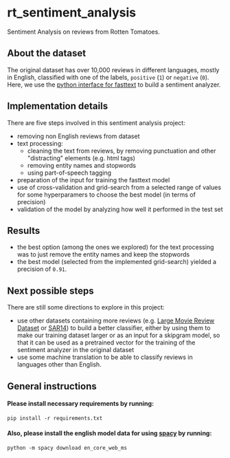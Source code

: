 # rt_sentiment_analysis
Sentiment Analysis on reviews from Rotten Tomatoes.

## About the dataset

The original dataset has over 10,000 reviews in different languages, mostly in English, classified with one of the labels, `positive` (`1`) or `negative` (`0`). Here, we use the [python interface for fasttext](https://github.com/salestock/fastText.py) to build a sentiment analyzer.

## Implementation details

There are five steps involved in this sentiment analysis project:
* removing non English reviews from dataset
* text processing:
    * cleaning the text from reviews, by removing punctuation and other "distracting" elements (e.g. html tags)
    * removing entity names and stopwords
    * using part-of-speech tagging
* preparation of the input for training the fasttext model
* use of cross-validation and grid-search from a selected range of values for some hyperparamers to choose the best model (in terms of precision)
* validation of the model by analyzing how well it performed in the test set

## Results

* the best option (among the ones we explored) for the text processing was to just remove the entity names and keep the stopwords
* the best model (selected from the implemented grid-search) yielded a precision of `0.91`.

## Next possible steps

There are still some directions to explore in this project:
* use other datasets containing more reviews (e.g. [Large Movie Review Dataset](http://ai.stanford.edu/~amaas/data/sentiment/) or [SAR14](https://sites.google.com/site/nquocdai/resources)) to build a better classifier, either by using them to make our training dataset larger or as an input for a skipgram model, so that it can be used as a pretrained vector for the training of the sentiment analyzer in the original dataset
* use some machine translation to be able to classify reviews in languages other than English.

## General instructions

#### Please install necessary requirements by running:
    pip install -r requirements.txt
  
#### Also, please install the english model data for using [spacy](https://spacy.io/) by running:
    python -m spacy download en_core_web_ms
